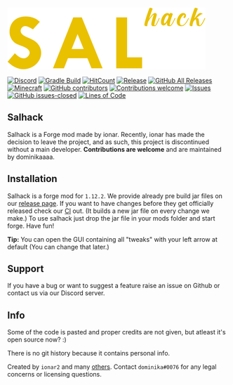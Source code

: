 [![Sal Hack logo](/src/main/resources/assets/salhack/imgs/SalHackWatermark.png)](https://github.com/ionar2/salhack/)

[![Discord](https://img.shields.io/discord/694337597371056198?label=discord&logo=discord&logoColor=white)](https://discord.gg/UEyGRGu) 
[![Gradle Build](https://github.com/ionar2/salhack/workflows/Gradle%20Build/badge.svg?branch=master)](https://github.com/ionar2/salhack/actions)
[![HitCount](http://hits.dwyl.com/ionar2/salhack.svg)](http://hits.dwyl.com/ionar2/salhack/)
[![Release](https://img.shields.io/github/release/ionar2/salhack.svg)](https://github.com/ionar2/salhack/releases/)
[![GitHub All Releases](https://img.shields.io/github/downloads/ionar2/salhack/total.svg)](https://github.com/ionar2/salhack/releases/)
[![Minecraft](https://img.shields.io/badge/MC-1.12.2-brightgreen.svg)](https://github.com/ionar2/salhack/tree/master/)
[![GitHub contributors](https://img.shields.io/github/contributors/ionar2/salhack.svg)](https://github.com/ionar2/salhack/graphs/contributors/)
[![Contributions welcome](https://img.shields.io/badge/contributions-welcome-brightgreen.svg?style=flat)](https://github.com/ionar2/salhack/issues/)
[![Issues](https://img.shields.io/github/issues/ionar2/salhack.svg)](https://github.com/ionar2/salhack/issues/)
[![GitHub issues-closed](https://img.shields.io/github/issues-closed/ionar2/salhack.svg)](https://github.com/ionar2/salhack/issues?q=is%3Aissue+is%3Aclosed)
[![Lines of Code](https://tokei.rs/b1/github/ionar2/salhack?category=code)](https://github.com/ionar2/salhack/)

## Salhack
Salhack is a Forge mod made by ionar. Recently, ionar has made the decision to leave the project, and as such, this project is discontinued without a main developer. 
**Contributions are welcome** and are maintained by dominikaaaa.
 
## Installation

Salhack is a forge mod for `1.12.2`. We provide already pre build jar files on our [release page](https://github.com/ionar2/salhack/releases). If you want to have changes before they get officially released check our [CI](https://github.com/ionar2/salhack/actions) out. (It builds a new jar file on every change we make.) To use salhack just drop the jar file in your mods folder and start forge. Have fun!

**Tip:** You can open the GUI containing all "tweaks" with your left arrow at default (You can change that later.)

## Support

If you have a bug or want to suggest a feature raise an issue on Github or contact us via our Discord server.

## Info

Some of the code is pasted and proper credits are not given, but atleast it's open source now? :)

There is no git history because it contains personal info.

Created by `ionar2` and many [others](https://github.com/ionar2/salhack/graphs/contributors). Contact `dominika#0076` for any legal concerns or licensing questions. 
